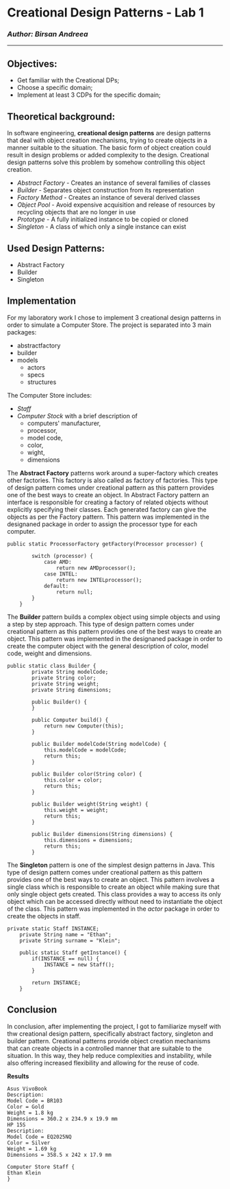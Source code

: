 # Creational Design Patterns - Lab 1

### _Author: Birsan Andreea_

----

## Objectives:

* Get familiar with the Creational DPs;
* Choose a specific domain;
* Implement at least 3 CDPs for the specific domain;


## Theoretical background:

In software engineering, __creational design patterns__ are design patterns that deal with object creation mechanisms, trying to create objects in a manner suitable to the situation. The basic form of object creation could result in design problems or added complexity to the design. Creational design patterns solve this problem by somehow controlling this object creation.

* _Abstract Factory_ - 
Creates an instance of several families of classes
* _Builder_ -
Separates object construction from its representation
* _Factory Method_ -
Creates an instance of several derived classes
* _Object Pool_ -
Avoid expensive acquisition and release of resources by recycling objects that are no longer in use
* _Prototype_ -
A fully initialized instance to be copied or cloned
* _Singleton_ -
A class of which only a single instance can exist


## Used Design Patterns: 

* Abstract Factory
* Builder
* Singleton


## Implementation

For my laboratory work I chose to implement 3 creational design patterns in order to simulate a Computer Store. 
The project is separated into 3 main packages: 
* abstractfactory
* builder
* models
  * actors
  * specs
  * structures
  
The Computer Store includes:
* _Staff_ 
* _Computer Stock_ with a brief description of
  * computers' manufacturer, 
  * processor, 
  * model code, 
  * color,
  * wight,
  * dimensions 

The __Abstract Factory__ patterns work around a super-factory which creates other factories. 
This factory is also called as factory of factories. This type of design pattern comes under creational pattern as this
 pattern provides one of the best ways to create an object. In Abstract Factory pattern an interface is responsible for 
 creating a factory of related objects without explicitly specifying their classes. Each generated factory can give the objects as per the Factory pattern.
This pattern was implemented in the designaned package in order to assign the processor type for each computer.

```
public static ProcessorFactory getFactory(Processor processor) {

        switch (processor) {
            case AMD:
                return new AMDprocessor();
            case INTEL:
                return new INTELprocessor();
            default:
                return null;
        }
    }
```

The __Builder__ pattern builds a complex object using simple objects and using a step by step approach. This type of design pattern comes under creational pattern as this pattern provides one of the best ways to create an object.
This pattern was implemented in the designaned package in order to create the computer object with the general description of color, model code, weight and dimensions.

```
public static class Builder {
        private String modelCode;
        private String color;
        private String weight;
        private String dimensions;

        public Builder() {
        }

        public Computer build() {
            return new Computer(this);
        }

        public Builder modelCode(String modelCode) {
            this.modelCode = modelCode;
            return this;
        }

        public Builder color(String color) {
            this.color = color;
            return this;
        }

        public Builder weight(String weight) {
            this.weight = weight;
            return this;
        }

        public Builder dimensions(String dimensions) {
            this.dimensions = dimensions;
            return this;
        }
```

The __Singleton__ pattern is one of the simplest design patterns in Java. This type of design pattern comes under creational pattern as this pattern provides one of the best ways to create an object.
This pattern involves a single class which is responsible to create an object while making sure that only single object gets created. This class provides a way to access its only object which can be accessed directly without need to instantiate the object of the class.
This pattern was implemented in the _actor_ package in order to create the objects in staff.

```
private static Staff INSTANCE;
    private String name = "Ethan";
    private String surname = "Klein";

    public static Staff getInstance() {
        if(INSTANCE == null) {
            INSTANCE = new Staff();
        }

        return INSTANCE;
    }
```

## Conclusion
In conclusion, after implementing the project, I got to familiarize myself with thw creational design pattern, specifically abstract factory, singleton and builder pattern. Creational patterns provide object creation mechanisms that can create objects in a controlled manner that are suitable to the situation. In this way, they help reduce complexities and instability, while also offering increased flexibility and allowing for the reuse of code.

__Results__

```
Asus VivoBook
Description: 
Model Code = BR103
Color = Gold
Weight = 1.8 kg
Dimensions = 360.2 x 234.9 x 19.9 mm
HP 15S
Description: 
Model Code = EQ2025NQ
Color = Silver
Weight = 1.69 kg
Dimensions = 358.5 x 242 x 17.9 mm

Computer Store Staff { 
Ethan Klein
}
```
